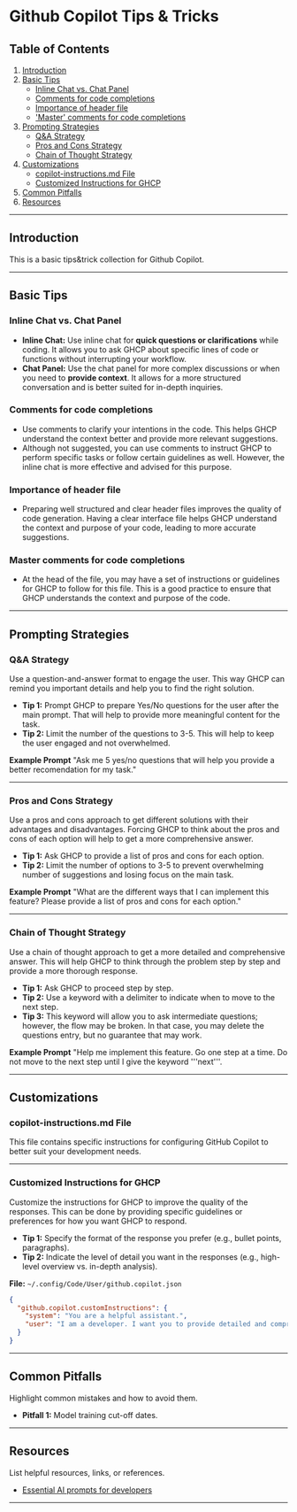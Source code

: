 # Github Copilot Tips & Tricks

## Table of Contents

1. [Introduction](#introduction)
2. [Basic Tips](#basic-tips)
    - [Inline Chat vs. Chat Panel](#inline-chat-vs-chat-panel)  
    - [Comments for code completions](#comments-for-code-completions)  
    - [Importance of header file](#importance-of-header-file)  
    - ['Master' comments for code completions](#master-comments-for-code-completions)  
3. [Prompting Strategies](#prompting-strategies)
    - [Q&A Strategy](#qa-strategy)  
    - [Pros and Cons Strategy](#pros-and-cons-strategy)  
    - [Chain of Thought Strategy](#chain-of-thought-strategy)
4. [Customizations](#customizations)
    - [copilot-instructions.md File](#copilot-instructionsmd-file)  
    - [Customized Instructions for GHCP](#customized-instructions-for-ghcp)
5. [Common Pitfalls](#common-pitfalls)
6. [Resources](#resources)

---

## Introduction

This is a basic tips&trick collection for Github Copilot.

---

## Basic Tips

### Inline Chat vs. Chat Panel

- **Inline Chat:** Use inline chat for **quick questions or clarifications** while coding. It allows you to ask GHCP about specific lines of code or functions without interrupting your workflow.
- **Chat Panel:** Use the chat panel for more complex discussions or when you need to **provide context**. It allows for a more structured conversation and is better suited for in-depth inquiries.

### Comments for code completions

- Use comments to clarify your intentions in the code. This helps GHCP understand the context better and provide more relevant suggestions.
- Although not suggested, you can use comments to instruct GHCP to perform specific tasks or follow certain guidelines as well. However, the inline chat is more effective and advised for this purpose.

### Importance of header file

- Preparing well structured and clear header files improves the quality of code generation. Having a clear interface file helps GHCP understand the context and purpose of your code, leading to more accurate suggestions.

### Master comments for code completions

- At the head of the file, you may have a set of instructions or guidelines for GHCP to follow for this file. This is a good practice to ensure that GHCP understands the context and purpose of the code.

---

## Prompting Strategies
<!-- Complete -->
### Q&A Strategy

Use a question-and-answer format to engage the user. This way GHCP can remind you important details and help you to find the right solution.

- **Tip 1:** Prompt GHCP to prepare Yes/No questions for the user after the main prompt. That will help to provide more meaningful content for the task.
- **Tip 2:** Limit the number of the questions to 3-5. This will help to keep the user engaged and not overwhelmed.

**Example Prompt** "Ask me 5 yes/no questions that will help you provide a better recomendation for my task."

---
<!-- Complete -->
### Pros and Cons Strategy

Use a pros and cons approach to get different solutions with their advantages and disadvantages. Forcing GHCP to think about the pros and cons of each option will help to get a more comprehensive answer.

- **Tip 1:** Ask GHCP to provide a list of pros and cons for each option.
- **Tip 2:** Limit the number of options to 3-5 to prevent overwhelming number of suggestions and losing focus on the main task.

**Example Prompt** "What are the different ways that I can implement this feature? Please provide a list of pros and cons for each option."

---
<!-- Complete -->
### Chain of Thought Strategy

Use a chain of thought approach to get a more detailed and comprehensive answer. This will help GHCP to think through the problem step by step and provide a more thorough response.

- **Tip 1:** Ask GHCP to proceed step by step.
- **Tip 2:** Use a keyword with a delimiter to indicate when to move to the next step.
- **Tip 3:** This keyword will allow you to ask intermediate questions; however, the flow may be broken. In that case, you may delete the questions entry, but no guarantee that may work.

**Example Prompt** "Help me implement this feature. Go one step at a time. Do not move to the next step until I give the keyword '''next'''.

---

## Customizations

### copilot-instructions.md File

This file contains specific instructions for configuring GitHub Copilot to better suit your development needs.

---
<!-- Investigate the accuracy of this section -->
### Customized Instructions for GHCP

Customize the instructions for GHCP to improve the quality of the responses. This can be done by providing specific guidelines or preferences for how you want GHCP to respond.

- **Tip 1:** Specify the format of the response you prefer (e.g., bullet points, paragraphs).
- **Tip 2:** Indicate the level of detail you want in the responses (e.g., high-level overview vs. in-depth analysis).

**File:** `~/.config/Code/User/github.copilot.json`

```json
{
  "github.copilot.customInstructions": {
    "system": "You are a helpful assistant.",
    "user": "I am a developer. I want you to provide detailed and comprehensive answers to my questions. Please use bullet points and provide examples where applicable."
  }
}
```

---

## Common Pitfalls

Highlight common mistakes and how to avoid them.

- **Pitfall 1:** Model training cut-off dates.

---

## Resources

List helpful resources, links, or references.

- [Essential AI prompts for developers](https://www.youtube.com/watch?v=H3M95i4iS5c)

---
